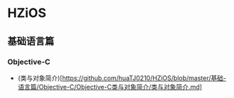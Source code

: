 # HZiOS

## 基础语言篇
 
### Objective-C 
 
 + (类与对象简介)[https://github.com/huaTJ0210/HZiOS/blob/master/基础-语言篇/Objective-C/Objective-C类与对象简介/类与对象简介.md]
